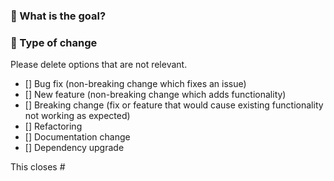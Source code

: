 ### :tophat: What is the goal?


### :memo: Type of change
Please delete options that are not relevant.
- [] Bug fix (non-breaking change which fixes an issue)
- [] New feature (non-breaking change which adds functionality)
- [] Breaking change (fix or feature that would cause existing functionality not working as expected)
- [] Refactoring
- [] Documentation change
- [] Dependency upgrade

This closes #
